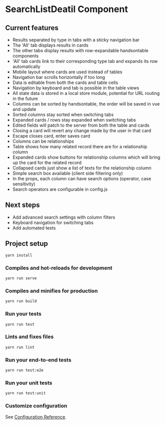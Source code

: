 # SearchListDeatil Component

## Current features
* Results separated by type in tabs with a sticky navigation bar
* The 'All' tab displays results in cards
* The other tabs display results with row-expandable handsontable components
* 'All' tab cards link to their corresponding type tab and expands its row automatically
* Mobile layout where cards are used instead of tables
* Navigation bar scrolls horizontally if too long
* Data is editable from both the cards and table cells
* Navigation by keyboard and tab is possible in the table views
* All state data is stored in a local store module, potential for URL routing in the future
* Columns can be sorted by handsontable, the order will be saved in vue and update
* Sorted columns stay sorted when switching tabs
* Expanded cards / rows stay expanded when switching tabs
* Edited fields will patch to the server from both the table and cards
* Closing a card will revert any change made by the user in that card
* Escape closes card, enter saves card
* Columns can be relationships
* Table shows how many related record there are for a relationship column
* Expanded cards show buttons for relationship columns which will bring up the card for the related record
* Collapsed cards just show a list of texts for the relationship column
* Simple search box available (client side filtering only)
* In the props, each column can have search options (operator, case sensitivity)
* Search operators are configurable in config.js

## Next steps
* Add advanced search settings with column filters
* Keyboard navigation for switching tabs
* Add automated tests

## Project setup
```
yarn install
```

### Compiles and hot-reloads for development
```
yarn run serve
```

### Compiles and minifies for production
```
yarn run build
```

### Run your tests
```
yarn run test
```

### Lints and fixes files
```
yarn run lint
```

### Run your end-to-end tests
```
yarn run test:e2e
```

### Run your unit tests
```
yarn run test:unit
```

### Customize configuration
See [Configuration Reference](https://cli.vuejs.org/config/).
